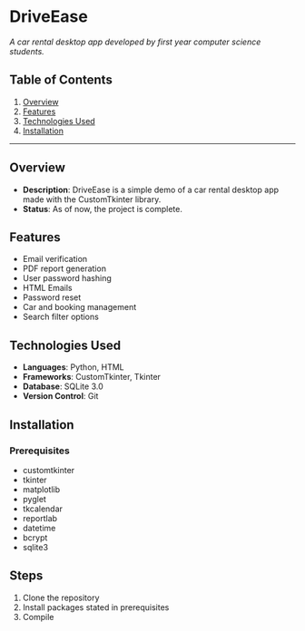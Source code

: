 # **DriveEase**

_A car rental desktop app developed by first year computer science students._

## **Table of Contents**
1. [Overview](#overview)
2. [Features](#features)
3. [Technologies Used](#technologies-used)
4. [Installation](#installation)

---

## **Overview**
- **Description**: DriveEase is a simple demo of a car rental desktop app made with the CustomTkinter library.
- **Status**: As of now, the project is complete.

## **Features**
- Email verification
- PDF report generation
- User password hashing
- HTML Emails
- Password reset
- Car and booking management
- Search filter options

## **Technologies Used**
- **Languages**: Python, HTML
- **Frameworks**: CustomTkinter, Tkinter
- **Database**: SQLite 3.0
- **Version Control**: Git

## **Installation**
### Prerequisites
- customtkinter
- tkinter
- matplotlib
- pyglet
- tkcalendar
- reportlab
- datetime
- bcrypt
- sqlite3

## Steps
1. Clone the repository
2. Install packages stated in prerequisites
3. Compile
